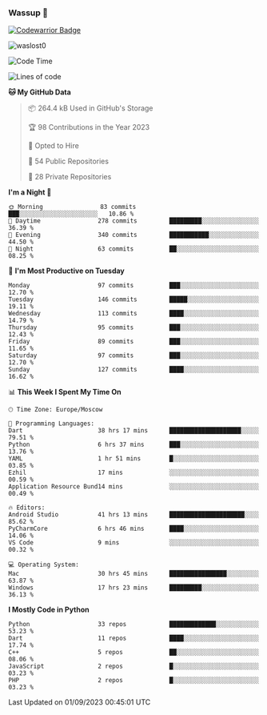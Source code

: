 ### Wassup 👋

[![Codewarrior Badge](https://www.codewars.com/users/waslost/badges/small)](https://www.codewars.com/users/waslost)

<p align="left"> <img src="https://komarev.com/ghpvc/?username=waslost0" alt="waslost0" /></p>

<!--START_SECTION:waka-->
![Code Time](http://img.shields.io/badge/Code%20Time-2%2C974%20hrs%203%20mins-blue)

![Lines of code](https://img.shields.io/badge/From%20Hello%20World%20I%27ve%20Written-1.4%20million%20lines%20of%20code-blue)

**🐱 My GitHub Data** 

> 📦 264.4 kB Used in GitHub's Storage 
 > 
> 🏆 98 Contributions in the Year 2023
 > 
> 💼 Opted to Hire
 > 
> 📜 54 Public Repositories 
 > 
> 🔑 28 Private Repositories 
 > 
**I'm a Night 🦉** 

```text
🌞 Morning                83 commits          ███░░░░░░░░░░░░░░░░░░░░░░   10.86 % 
🌆 Daytime                278 commits         █████████░░░░░░░░░░░░░░░░   36.39 % 
🌃 Evening                340 commits         ███████████░░░░░░░░░░░░░░   44.50 % 
🌙 Night                  63 commits          ██░░░░░░░░░░░░░░░░░░░░░░░   08.25 % 
```
📅 **I'm Most Productive on Tuesday** 

```text
Monday                   97 commits          ███░░░░░░░░░░░░░░░░░░░░░░   12.70 % 
Tuesday                  146 commits         █████░░░░░░░░░░░░░░░░░░░░   19.11 % 
Wednesday                113 commits         ████░░░░░░░░░░░░░░░░░░░░░   14.79 % 
Thursday                 95 commits          ███░░░░░░░░░░░░░░░░░░░░░░   12.43 % 
Friday                   89 commits          ███░░░░░░░░░░░░░░░░░░░░░░   11.65 % 
Saturday                 97 commits          ███░░░░░░░░░░░░░░░░░░░░░░   12.70 % 
Sunday                   127 commits         ████░░░░░░░░░░░░░░░░░░░░░   16.62 % 
```


📊 **This Week I Spent My Time On** 

```text
🕑︎ Time Zone: Europe/Moscow

💬 Programming Languages: 
Dart                     38 hrs 17 mins      ████████████████████░░░░░   79.51 % 
Python                   6 hrs 37 mins       ███░░░░░░░░░░░░░░░░░░░░░░   13.76 % 
YAML                     1 hr 51 mins        █░░░░░░░░░░░░░░░░░░░░░░░░   03.85 % 
Ezhil                    17 mins             ░░░░░░░░░░░░░░░░░░░░░░░░░   00.59 % 
Application Resource Bund14 mins             ░░░░░░░░░░░░░░░░░░░░░░░░░   00.49 % 

🔥 Editors: 
Android Studio           41 hrs 13 mins      █████████████████████░░░░   85.62 % 
PyCharmCore              6 hrs 46 mins       ████░░░░░░░░░░░░░░░░░░░░░   14.06 % 
VS Code                  9 mins              ░░░░░░░░░░░░░░░░░░░░░░░░░   00.32 % 

💻 Operating System: 
Mac                      30 hrs 45 mins      ████████████████░░░░░░░░░   63.87 % 
Windows                  17 hrs 23 mins      █████████░░░░░░░░░░░░░░░░   36.13 % 
```

**I Mostly Code in Python** 

```text
Python                   33 repos            █████████████░░░░░░░░░░░░   53.23 % 
Dart                     11 repos            ████░░░░░░░░░░░░░░░░░░░░░   17.74 % 
C++                      5 repos             ██░░░░░░░░░░░░░░░░░░░░░░░   08.06 % 
JavaScript               2 repos             █░░░░░░░░░░░░░░░░░░░░░░░░   03.23 % 
PHP                      2 repos             █░░░░░░░░░░░░░░░░░░░░░░░░   03.23 % 
```




 Last Updated on 01/09/2023 00:45:01 UTC
<!--END_SECTION:waka-->

